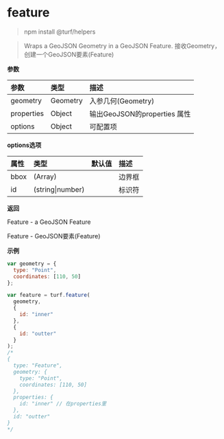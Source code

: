 # feature

> npm install @turf/helpers

> Wraps a GeoJSON Geometry in a GeoJSON Feature.
> 接收Geometry，创建一个GeoJSON要素(Feature)

**参数**

| 参数       | 类型     | 描述                         |
| :--------- | :------- | :--------------------------- |
| geometry   | Geometry | 入参几何(Geometry)           |
| properties | Object   | 输出GeoJSON的properties 属性 |
| options    | Object   | 可配置项                     |

**options选项**

| 属性 | 类型             | 默认值 | 描述   |
| :--- | :--------------- | :----- | :----- |
| bbox | (Array)          |        | 边界框 |
| id   | (string\|number) |        | 标识符 |

**返回**

Feature - a GeoJSON Feature

Feature - GeoJSON要素(Feature)

**示例**

```js
var geometry = {
  type: "Point",
  coordinates: [110, 50]
};

var feature = turf.feature(
  geometry,
  {
    id: "inner"
  },
  {
    id: "outter"
  }
);
/*
{
  type: "Feature",
  geometry: {
    type: "Point",
    coordinates: [110, 50]
  },
  properties: {
    id: "inner" // 在properties里
  },
  id: "outter"
}
*/
```